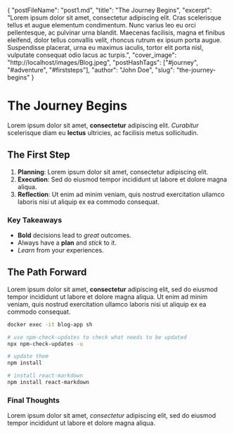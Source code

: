 {
    "postFileName": "post1.md",
    "title": "The Journey Begins",
    "excerpt": "Lorem ipsum dolor sit amet, consectetur adipiscing elit. Cras scelerisque tellus et augue elementum condimentum. Nunc varius leo eu orci pellentesque, ac pulvinar urna blandit. Maecenas facilisis, magna et finibus eleifend, dolor tellus convallis velit, rhoncus rutrum ex ipsum porta augue. Suspendisse placerat, urna eu maximus iaculis, tortor elit porta nisl, vulputate consequat odio lacus ac turpis.",
    "cover_image": "http://localhost/images/Blog.jpeg",
    "postHashTags": ["#journey", "#adventure", "#firststeps"],
    "author": "John Doe",
    "slug": "the-journey-begins"
}

# The Journey Begins

Lorem ipsum dolor sit amet, **consectetur** adipiscing elit. *Curabitur* scelerisque diam eu **lectus** ultricies, ac facilisis metus sollicitudin.

## The First Step

1. **Planning**: Lorem ipsum dolor sit amet, consectetur adipiscing elit.
2. **Execution**: Sed do eiusmod tempor incididunt ut labore et dolore magna aliqua.
3. **Reflection**: Ut enim ad minim veniam, quis nostrud exercitation ullamco laboris nisi ut aliquip ex ea commodo consequat.

### Key Takeaways

- **Bold** decisions lead to *great* outcomes.
- Always have a **plan** and *stick* to it.
- *Learn* from your experiences.

## The Path Forward

Lorem ipsum dolor sit amet, **consectetur** adipiscing elit, sed do eiusmod tempor incididunt ut labore et dolore magna aliqua. Ut enim ad minim veniam, quis nostrud exercitation ullamco laboris nisi ut aliquip ex ea commodo consequat.

```bash
docker exec -it blog-app sh
```

```sh
# use npm-check-updates to check what needs to be updated
npx npm-check-updates -u

# update them
npm install

# install react-markdown
npm install react-markdown
```

### Final Thoughts

Lorem ipsum dolor sit amet, *consectetur* adipiscing elit, sed do eiusmod tempor incididunt ut labore et dolore magna aliqua.
